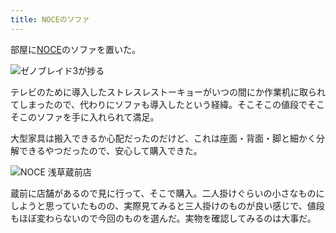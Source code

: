 ```yaml
---
title: NOCEのソファ
---
```

部屋に[NOCE](https://www.noce.co.jp/)のソファを置いた。

![](https://lh3.googleusercontent.com/docs/ADP-6oGa8SGLWygjkfSfLUT-8KnDTryfPFGHnxT8rXKWIzFRqHRvDVfXNMQGUMykG-sk8oQ84WB64F1m-lrO8vu9kQFjwq4WHk9OaUfnI7oAoKKSQHYAk3Tq6a_2RnS1j-Dv6QBlxJ1JnUJueU7WkCuQlVm_TF9bZppPJLIVCm3sWqs8Jkp-dDzcUt8zfdXx4ja2pqPqmeMdOkDoz8UvuCDnrICT9-m75PTuQZV6BXWJKeg72IS8ah36ukzSKNgUhkYNkmHIyp4Ivk2c-rsAzAsb2f1ULsXMZ4PlRCrCd9accCikgmf7GNniEQcJaKlJQuOOL5nxX_2FmrM6f-pasPWyrSPETS0KQyg8R3a6GAxRE9iRv2pv0nxL2C9JAjbKxtlSIgVV9EOb0ijn5lRO_FipCeu2KqK6cQ2ez_rqTDA2qS5ZqHjHMGhJoOAPbg8GGeC-UEig3wDU5bCekXNDmG47MBrZkgDr6pojaiqw_brqFMIYMm6X5qEbpwnIwUJ0MfJ44rwGJuMQ0vRh7LGkqp9p651Mq7lWJIyUcuWtAg_akX3i3C3QuTmv0xif-thl8rTwcmn37kkXwouUw1GUEp8-Pz8JNmHzI1xoK0Gg6WNPp6yHvRxCIaheZQcJV4oSBVgZRlC4CJNFggMIfzuk45D0tJVz3sXkyikdF9UQdV7eceV3nNbqQWJidybx2As2x2YJ1DcIpVroFAfeBOV2A_I8Z_nTbQAQ7a9krq2SEwzUHDL-moE3v8fA6Lrjlu5-__VPR0N6OCzr2ZXqM_xW3l3L-Xu_BsApPt_1J4CUSnH8WQgj5xUsMv-uhohVNUAUtISqCqNVZ3zHbDLZkP8uzh1UrhsauXzHf9w4HB_xZkmkkIgU-Oc4WkeAqZVimpTbF9Bjn2atHQ046yV50fJOZXCj5dwH3eO8a5JKAaVzRAnLyjb1nn9e9-fD_DyMpoSV-toCHYPmejPHdM2Ql7j4vOsyFlIXB5yVlW_OmIl1I5CxIpAcYI1qm7ZufCuFkbn12d6YdpXFlGNjWTwyhTHvSSIef-cCtPp2XODvflglArVswt6yOTNlSfAsgPp9nJpi5wSyGOIjRgF0V9MvgVlh6HKiDzaqcvsGoKXLr_xhOmjB5UC__3_YINgRS_IayS1RpWLQ0cFKERSCK5OP7WthxX6Gu5bppcDLML4FhmYibDERojD6Qa2CdVIVbQgAKdqUfdwD63GdN90cesu4lGVLeeMDfSbLam633R0mPZmXXi00Q3-T8qon2g "ゼノブレイド3が捗る")

テレビのために導入したストレスレストーキョーがいつの間にか作業机に取られてしまったので、代わりにソファも導入したという経緯。そこそこの値段でそこそこのソファを手に入れられて満足。

大型家具は搬入できるか心配だったのだけど、これは座面・背面・脚と細かく分解できるやつだったので、安心して購入できた。

![](https://lh3.googleusercontent.com/docs/ADP-6oFVTo0Byi10UTBGnHlqpO-igtTMXH23QgI_78z7Y-1h1mrrjYzHwclfjBJOAKXOlk_NkX88VQhpr7_qkndGHyPAoHmcmNU8_rNKTtaVhXfhwPHEvqjWY6sirT26W3uZXnbf1HO-Zpp4NGgo4RumZxhYJyX9gob0Nb_MuWycvlSrp0rKtEDObdDpBcKKDCGKtnCUGEZPmO8p2pl_HvFO357cTrE4goIBbSmvdg4IKIBYzlnHLSeLZNyr5z8opYIPxVfgNV7YOOm99w56RbiSLtUo4m_bNP8_e41zcOVTUC76btqqNIaDtkger_B93iWNMhpfK3mgKNcbCEM-clX7prsSMR7oAOUA3iuCDkWsRLxeFfNU86FNhIek3WR4i58qEfH4te11a3J-Ki_SbaSCaGlX5bRTtLza_F4Lt5dq5ytlOcX5IfgfQ6R6tI9JVz4YMpficgcbOOWxFn1ODm8ZW3MCUQWzobzgTUVDs1IXYaEVt_u8BkteMtP3p4hjsXPr4DUWNR7zRqHl-clnC2WV-TfSUCE7WY2XBq6UmQCsmdIVYsEqRBIkowy9-BC_CeQbJ0plNorDO9OB-bZBUsAhpJ2TEcbja1YYEcpf8SI51X_VUMMKQbr5TjAJtfbfRDk21v_H35cXoamLNN7-8ntOwBuwndlGVWeBV0fLNglG4RUKV8Hvw67HwpeAWmVWfY6xugTV2V4g3rjYfAf28kgmMBRDvs4YpSF7fqrR_0cyUwiB7BGXaLBQjRTlg7rac8wKyxqqCWe3AAQBGlfhamXRaEJQ6Nty7l0XvckYDiXJlwHIo3Xv4YyiJIhO0Yh4YQ2IYUQSX7oI9EFRsvEm4hSbAJQzBcqUgFx2rHTrRYAe9XxyuqO9jXmpevlWZ35jnZQ2_3Y7TgStAsXRrO_9g-2Z3QrQ71u063qhV9if5MrxOKzIvitBpVQZvrH_GbOmYGrdB9hhZhemQ5lczzLTBLGlTZb7esYTmW5Rpf0eNGA4X9TduV0ccqU74AvwCxGIebZOqhHyNBhQFzCSnc07Es-ZApvnqrLJbvKcRNwJadh1yiFO1ARTR6SkbKCoQWUqm-F8yqIPt5MNegVVOFRLxYnPJFwCl484RiwGi97NSZ7wgBjH7i91PYNqNRsbXGHMgl_Vt7nETNd8Y19BY6B37XXg2UBsZrWKmy4ICyCTs7H6VaUbU1_k1zqgx_AG1SXTjHLOO81sBgy3sUk8Qm4iyWMa6Mc1sqPrLqrqbCW9EHmoMVOXpm99Vg "NOCE 浅草蔵前店")

蔵前に店舗があるので見に行って、そこで購入。二人掛けぐらいの小さなものにしようと思っていたものの、実際見てみると三人掛けのものが良い感じで、値段もほぼ変わらないので今回のものを選んだ。実物を確認してみるのは大事だ。
